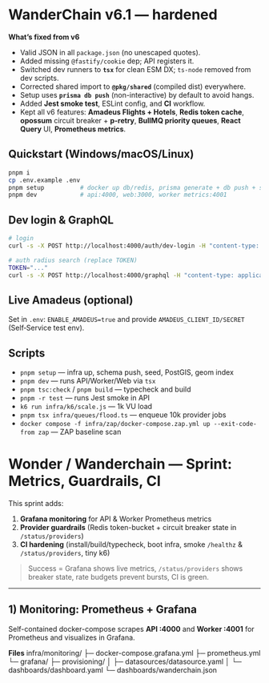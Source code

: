 # WanderChain v6.1 — hardened
**What’s fixed from v6**
- Valid JSON in all `package.json` (no unescaped quotes).
- Added missing `@fastify/cookie` dep; API registers it.
- Switched dev runners to **`tsx`** for clean ESM DX; `ts-node` removed from dev scripts.
- Corrected shared import to **`@pkg/shared`** (compiled dist) everywhere.
- Setup uses **`prisma db push`** (non-interactive) by default to avoid hangs.
- Added **Jest smoke test**, ESLint config, and **CI** workflow.
- Kept all v6 features: **Amadeus Flights + Hotels**, **Redis token cache**, **opossum** circuit breaker + **p-retry**, **BullMQ priority queues**, **React Query** UI, **Prometheus metrics**.

## Quickstart (Windows/macOS/Linux)
```bash
pnpm i
cp .env.example .env
pnpm setup          # docker up db/redis, prisma generate + db push + seed, enable PostGIS + geom index
pnpm dev            # api:4000, web:3000, worker metrics:4001
```

## Dev login & GraphQL
```bash
# login
curl -s -X POST http://localhost:4000/auth/dev-login -H "content-type: application/json" -d '{"username":"dev","password":"dev"}'

# auth radius search (replace TOKEN)
TOKEN="..."
curl -s -X POST http://localhost:4000/graphql -H "content-type: application/json" -H "authorization: Bearer $TOKEN"   -d '{"query":"query($i:SearchInput!){search(input:$i){place{name countryCode} offers{provider priceMinor currency}}}","variables":{"i":{"query":"","lat":66.5039,"lng":25.7294,"radiusKm":50}}}'
```

## Live Amadeus (optional)
Set in `.env`: `ENABLE_AMADEUS=true` and provide `AMADEUS_CLIENT_ID/SECRET` (Self‑Service test env).

## Scripts
- `pnpm setup` — infra up, schema push, seed, PostGIS, geom index
- `pnpm dev` — runs API/Worker/Web via `tsx`
- `pnpm tsc:check` / `pnpm build` — typecheck and build
- `pnpm -r test` — runs Jest smoke in API
- `k6 run infra/k6/scale.js` — 1k VU load
- `pnpm tsx infra/queues/flood.ts` — enqueue 10k provider jobs
- `docker compose -f infra/zap/docker-compose.zap.yml up --exit-code-from zap` — ZAP baseline scan


# Wonder / Wanderchain — Sprint: Metrics, Guardrails, CI

This sprint adds:

1. **Grafana monitoring** for API & Worker Prometheus metrics  
2. **Provider guardrails** (Redis token-bucket + circuit breaker state in `/status/providers`)  
3. **CI hardening** (install/build/typecheck, boot infra, smoke `/healthz` & `/status/providers`, tiny k6)

> Success = Grafana shows live metrics, `/status/providers` shows breaker state, rate budgets prevent bursts, CI is green.

---

## 1) Monitoring: Prometheus + Grafana

Self-contained docker-compose scrapes **API :4000** and **Worker :4001** for Prometheus and visualizes in Grafana.

**Files**
infra/monitoring/
├─ docker-compose.grafana.yml
├─ prometheus.yml
└─ grafana/
├─ provisioning/
│ ├─ datasources/datasource.yaml
│ └─ dashboards/dashboard.yaml
└─ dashboards/wanderchain.json